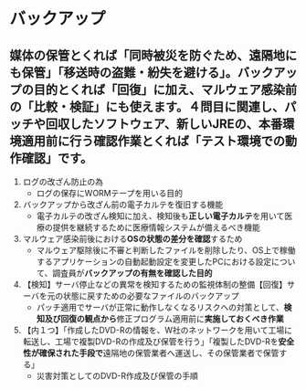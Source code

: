 # バックアップ

## 媒体の保管とくれば「同時被災を防ぐため、遠隔地にも保管」「移送時の盗難・紛失を避ける」。バックアップの目的とくれば「回復」に加え、マルウェア感染前の「比較・検証」にも使えます。４問目に関連し、パッチや回収したソフトウェア、新しいJREの、**本番環境適用前に行う確認作業**とくれば「テスト環境での動作確認」です。

1. ログの改ざん防止の為
    * ログの保存にWORMテープを用いる目的
2. バックアップから改ざん前の電子カルテを復旧する機能
    * 電子カルテの改ざん検知に加え、検知後も**正しい電子カルテ**を用いて医療の提供を継続するために医療情報システムが備えるべき機能
3. マルウェア感染前後における**OSの状態の差分を確認**するため
    * マルウェア駆除後に不審と判断したファイルを削除したり、OS上で稼働するアプリケーションの自動起動設定を変更したPCにおける設定について、調査員が**バックアップの有無を確認した目的**
4. 【検知】サーバ停止などの異常を検知するための監視体制の整備【回復】サーバを元の状態に戻すための必要なファイルのバックアップ
    * パッチ適用でサーバが正常に動作しなくなるリスクへの対策として、**検知及び回復の観点から**修正プログラム適用前に**実施しておくべき作業**
5. 【内１つ】「作成したDVD-Rの情報を、W社のネットワークを用いて工場に転送し、工場で複製DVD-Rの作成及び保管を行う」「複製したDVD-Rを**安全性が確保された手段で**遠隔地の保管業者へ運送し、その保管業者で保管する」
    * 災害対策としてのDVD-R作成及び保管の手順
    
